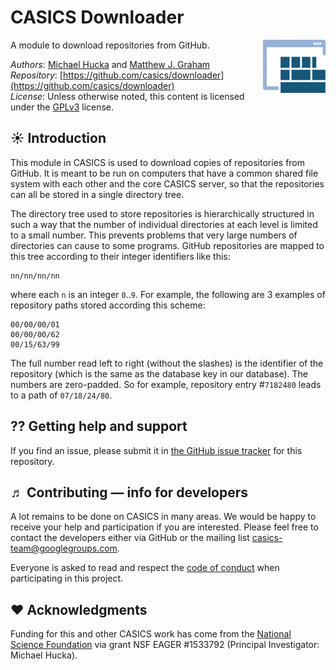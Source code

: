 CASICS Downloader
================

<img width="100px" align="right" src=".graphics/casics-logo-small.svg">

A module to download repositories from GitHub.

*Authors*:      [Michael Hucka](http://github.com/mhucka) and [Matthew J. Graham](https://github.com/doccosmos)<br>
*Repository*:   [https://github.com/casics/downloader](https://github.com/casics/downloader)<br>
*License*:      Unless otherwise noted, this content is licensed under the [GPLv3](https://www.gnu.org/licenses/gpl-3.0.en.html) license.

☀ Introduction
-----------------------------

This module in CASICS is used to download copies of repositories from GitHub.  It is meant to be run on computers that have a common shared file system with each other and the core CASICS server, so that the repositories can all be stored in a single directory tree.

The directory tree used to store repositories is hierarchically structured in such a way that the number of individual directories at each level is limited to a small number.  This prevents problems that very large numbers of directories can cause to some programs.  GitHub repositories are mapped to this tree according to their integer identifiers like this:

```
nn/nn/nn/nn
```

where each `n` is an integer `0`..`9`.  For example, the following are 3 examples of repository paths stored according this scheme:

```
00/00/00/01
00/00/00/62
00/15/63/99
```

The full number read left to right (without the slashes) is the identifier of the repository (which is the same as the database key in our database).  The numbers are zero-padded.  So for example, repository entry #`7182480` leads to a path of `07/18/24/80`.

⁇ Getting help and support
--------------------------

If you find an issue, please submit it in [the GitHub issue tracker](https://github.com/casics/downloader/issues) for this repository.

♬ Contributing &mdash; info for developers
------------------------------------------

A lot remains to be done on CASICS in many areas.  We would be happy to receive your help and participation if you are interested.  Please feel free to contact the developers either via GitHub or the mailing list [casics-team@googlegroups.com](casics-team@googlegroups.com).

Everyone is asked to read and respect the [code of conduct](CONDUCT.md) when participating in this project.

❤️ Acknowledgments
------------------

Funding for this and other CASICS work has come from the [National Science Foundation](https://nsf.gov) via grant NSF EAGER #1533792 (Principal Investigator: Michael Hucka).
